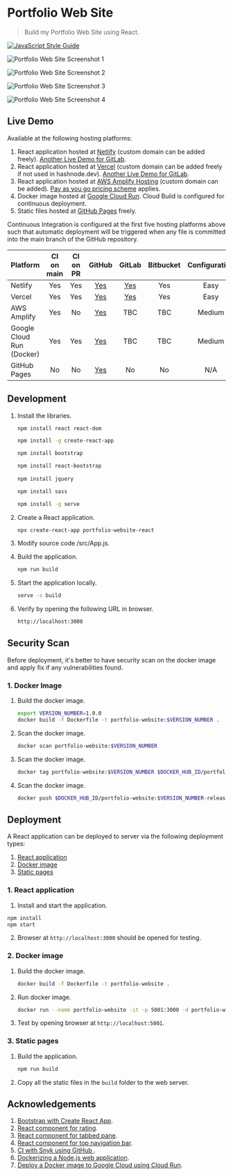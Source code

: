 # Portfolio Web Site

> Build my Portfolio Web Site using React.

[![JavaScript Style Guide](https://img.shields.io/badge/code_style-standard-brightgreen.svg)](https://standardjs.com)

![Portfolio Web Site Screenshot 1](public/images/PortfolioWebSite1.png)

![Portfolio Web Site Screenshot 2](public/images/PortfolioWebSite2.png)

![Portfolio Web Site Screenshot 3](public/images/PortfolioWebSite3.png)

![Portfolio Web Site Screenshot 4](public/images/PortfolioWebSite4.png)

## Live Demo

Available at the following hosting platforms:
1. React application hosted at [Netlify](https://netlify-portfolio.adafycheng.dev) (custom domain can be added freely).  [Another Live Demo for GitLab](https://netlify-portfolio-gitlab.adafycheng.dev).
2. React application hosted at [Vercel](https://portfolio-website-react-adafycheng.vercel.app) (custom domain can be added freely if not used in hashnode.dev). [Another Live Demo for GitLab](https://portfolio-website-react-gitlab.vercel.app).
3. React application hosted at [AWS Amplify Hosting](https://aws-portfolio.adafycheng.dev) (custom domain can be added).  <a href="https://aws.amazon.com/amplify/pricing/" target="_blank">Pay as you go pricing scheme</a> applies.
4. Docker image hosted at [Google Cloud Run](https://gcp-portfolio.adafycheng.dev).  Cloud Build is configured for continuous deployment.
5. Static files hosted at [GitHub Pages](https://adafycheng.github.io) freely.

Continuous Integration is configured at the first five hosting platforms above such that automatic deployment will be triggered when any file is committed into the main branch of the GitHub repository.

| Platform                  | CI on main | CI on PR |                            GitHub                            |                          GitLab                          | Bitbucket | Configuration | Email Notification |
|---------------------------|:----------:|:--------:|:------------------------------------------------------------:|:--------------------------------------------------------:|:---------:|:-------------:|:------------------:|
| Netlify                   |    Yes     |   Yes    |       [Yes](https://netlify-portfolio.adafycheng.dev)        |  [Yes](https://netlify-portfolio-gitlab.adafycheng.dev)  |    Yes    |     Easy      |        Yes         |
| Vercel                    |    Yes     |   Yes    | [Yes](https://portfolio-website-react-adafycheng.vercel.app) | [Yes](https://portfolio-website-react-gitlab.vercel.app) |    Yes    |     Easy      |         No         |
| AWS Amplify               |    Yes     |    No    |         [Yes](https://aws-portfolio.adafycheng.dev)          |                           TBC                            |    TBC    |    Medium     |         No         |
| Google Cloud Run (Docker) |    Yes     |   Yes    |         [Yes](https://gcp-portfolio.adafycheng.dev)          |                           TBC                            |    TBC    |    Medium     |         No         |
| GitHub Pages              |     No     |    No    |             [Yes](https://adafycheng.github.io)              |                            No                            |    No     |      N/A      |         No         |


## Development

1. Install the libraries.

    ```bash
    npm install react react-dom

    npm install -g create-react-app

    npm install bootstrap

    npm install react-bootstrap
  
    npm install jquery
   
    npm install sass
   
    npm install -g serve
    ```

2. Create a React application.

    ```sh
    npx create-react-app portfolio-website-react
    ```
   
3. Modify source code /src/App.js.

4. Build the application.
    ```sh
    npm run build
    ```

5. Start the application locally.
    ```sh
    serve -s build
    ```

6. Verify by opening the following URL in browser.
    ```sh
    http://localhost:3000
    ```

## Security Scan

Before deployment, it's better to have security scan on the docker image and apply fix if any vulnerabilities found.

### 1. Docker Image

1. Build the docker image.

    ```sh
    export VERSION_NUMBER=1.0.0
    docker build -f Dockerfile -t portfolio-website:$VERSION_NUMBER .
    ```

2. Scan the docker image.

    ```sh
    docker scan portfolio-website:$VERSION_NUMBER
    ```

3. Scan the docker image.

    ```sh
    docker tag portfolio-website:$VERSION_NUMBER $DOCKER_HUB_ID/portfolio-website:$VERSION_NUMBER-release
    ```
   
4. Scan the docker image.

    ```sh
    docker push $DOCKER_HUB_ID/portfolio-website:$VERSION_NUMBER-release
    ```


## Deployment

A React application can be deployed to server via the following deployment types:
1. [React application](#1-react-application)
2. [Docker image](#2-docker-image)
3. [Static pages](#3-static-pages)

### 1. React application

1. Install and start the application.

```sh
npm install
npm start
```

2. Browser at `http://localhost:3000` should be opened for testing.

### 2. Docker image

1. Build the docker image.

    ```sh
    docker build -f Dockerfile -t portfolio-website .
    ```

2. Run docker image.

    ```sh
    docker run --name portfolio-website -it -p 5001:3000 -d portfolio-website
    ```

3. Test by opening browser at `http://localhost:5001`.


### 3. Static pages

1. Build the application.

    ```sh
    npm run build
    ```

2. Copy all the static files in the `build` folder to the web server.


## Acknowledgements

1. [Bootstrap with Create React App](https://www.npmjs.com/package/create-react-app).
2. [React component for rating](https://www.npmjs.com/package/reactjs-rating-component).
3. [React component for tabbed pane](https://www.npmjs.com/package/reactjs-tabbedpane-component).
4. [React component for top navigation bar](https://www.npmjs.com/package/reactjs-topnav-component).
5. [CI with Snyk using GitHub ](https://blog.adafycheng.dev/ci-with-snyk-using-github-actions).
6. [Dockerizing a Node.js web application](https://blog.adafycheng.dev/dockerizing-a-nodejs-web-application).
7. [Deploy a Docker image to Google Cloud using Cloud Run](https://blog.adafycheng.dev/deploy-a-docker-image-to-google-cloud-using-cloud-run).